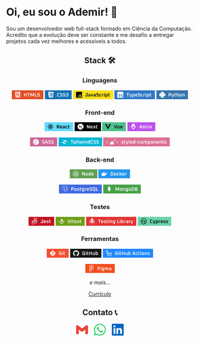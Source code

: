 # Oi, eu sou o Ademir! 🙂

Sou um desenvolvedor web full-stack formado em Ciência da Computação. Acredito que a evolução deve ser constante e me desafio a entregar projetos cada vez melhores e acessíveis a todos.

<div align="center">

## Stack 🛠️

### Linguagens

![HTML5](./Badges/HTML5.png)
![CSS3](./Badges/CSS3.png)
![JavaScript](./Badges/JavaScript.png)
![TypeScript](./Badges/TypeScript.png)
![Python](./Badges/Python.png)

### Front-end

![React](./Badges/React.png)
![Next](./Badges/Next.png)
![Vue](./Badges/Vue.png)
![Astro](./Badges/Astro.png)

![SASS](./Badges/SASS.png)
![TailwindCSS](./Badges/TailwindCSS.png)
![Styled Components](./Badges/StyledComponents.png)

### Back-end

![Node](./Badges/Node.png)
![Docker](./Badges/Docker.png)

![PostgreSQL](./Badges/PostgreSQL.png)
![MongoDB](./Badges/MongoDB.png)

### Testes

![Jest](./Badges/Jest.png)
![Vitest](./Badges/Vitest.png)
![Testing Library](./Badges/Testing_Library.png)
![Cypress](./Badges/Cypress.png)

### Ferramentas

![Git](./Badges/Git.png)
![GitHub](./Badges/GitHub.png)
![GitHub Actions](./Badges/GitHub_Actions.png)

![Figma](./Badges/Figma.png)

*e mais...*

[Currículo](./Docs/curriculo.pdf)

## Contato 📞

[![Gmail](./Icons/Gmail.png)](mailto:ademirj.ferreirajunior@gmail.com) &nbsp;&nbsp;
[![Whatsapp](./Icons/Whatsapp.png)](https://wa.me/48991984443) &nbsp;&nbsp;
[![LinkedIn](./Icons/LinkedIn.png)](https://www.linkedin.com/in/ademirjferreirajunior/)

</div>
